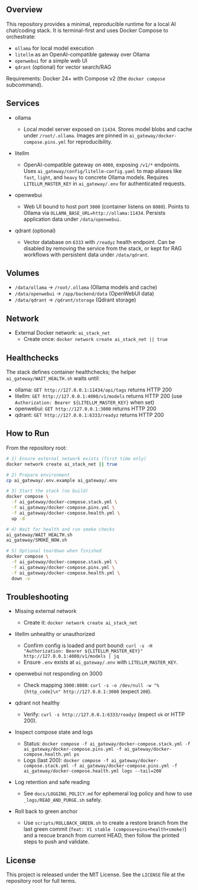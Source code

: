## Overview

This repository provides a minimal, reproducible runtime for a local AI chat/coding stack. It is terminal-first and uses Docker Compose to orchestrate:
- `ollama` for local model execution
- `litellm` as an OpenAI-compatible gateway over Ollama
- `openwebui` for a simple web UI
- `qdrant` (optional) for vector search/RAG

Requirements: Docker 24+ with Compose v2 (the `docker compose` subcommand).

## Services

- ollama
  - Local model server exposed on `11434`. Stores model blobs and cache under `/root/.ollama`. Images are pinned in `ai_gateway/docker-compose.pins.yml` for reproducibility.

- litellm
  - OpenAI-compatible gateway on `4000`, exposing `/v1/*` endpoints. Uses `ai_gateway/config/litellm-config.yaml` to map aliases like `fast`, `light`, and `heavy` to concrete Ollama models. Requires `LITELLM_MASTER_KEY` in `ai_gateway/.env` for authenticated requests.

- openwebui
  - Web UI bound to host port `3000` (container listens on `8080`). Points to Ollama via `OLLAMA_BASE_URL=http://ollama:11434`. Persists application data under `/data/openwebui`.

- qdrant (optional)
  - Vector database on `6333` with `/readyz` health endpoint. Can be disabled by removing the service from the stack, or kept for RAG workflows with persistent data under `/data/qdrant`.

## Volumes

- `/data/ollama` → `/root/.ollama` (Ollama models and cache)
- `/data/openwebui` → `/app/backend/data` (OpenWebUI data)
- `/data/qdrant` → `/qdrant/storage` (Qdrant storage)

## Network

- External Docker network: `ai_stack_net`
  - Create once: `docker network create ai_stack_net || true`

## Healthchecks

The stack defines container healthchecks; the helper `ai_gateway/WAIT_HEALTH.sh` waits until:
- ollama: `GET http://127.0.0.1:11434/api/tags` returns HTTP 200
- litellm: `GET http://127.0.0.1:4000/v1/models` returns HTTP 200 (use `Authorization: Bearer ${LITELLM_MASTER_KEY}` when set)
- openwebui: `GET http://127.0.0.1:3000` returns HTTP 200
- qdrant: `GET http://127.0.0.1:6333/readyz` returns HTTP 200

## How to Run

From the repository root:

```bash
# 1) Ensure external network exists (first time only)
docker network create ai_stack_net || true

# 2) Prepare environment
cp ai_gateway/.env.example ai_gateway/.env

# 3) Start the stack (no build)
docker compose \
  -f ai_gateway/docker-compose.stack.yml \
  -f ai_gateway/docker-compose.pins.yml \
  -f ai_gateway/docker-compose.health.yml \
  up -d

# 4) Wait for health and run smoke checks
ai_gateway/WAIT_HEALTH.sh
ai_gateway/SMOKE_NOW.sh

# 5) Optional teardown when finished
docker compose \
  -f ai_gateway/docker-compose.stack.yml \
  -f ai_gateway/docker-compose.pins.yml \
  -f ai_gateway/docker-compose.health.yml \
  down -v
```

## Troubleshooting

- Missing external network
  - Create it: `docker network create ai_stack_net`

- litellm unhealthy or unauthorized
  - Confirm config is loaded and port bound: `curl -s -H "Authorization: Bearer ${LITELLM_MASTER_KEY}" http://127.0.0.1:4000/v1/models | jq`
  - Ensure `.env` exists at `ai_gateway/.env` with `LITELLM_MASTER_KEY`.

- openwebui not responding on 3000
  - Check mapping `3000:8080`: `curl -s -o /dev/null -w "%{http_code}\n" http://127.0.0.1:3000` (expect `200`).

- qdrant not healthy
  - Verify: `curl -s http://127.0.0.1:6333/readyz` (expect `ok` or HTTP 200).

- Inspect compose state and logs
  - Status: `docker compose -f ai_gateway/docker-compose.stack.yml -f ai_gateway/docker-compose.pins.yml -f ai_gateway/docker-compose.health.yml ps`
  - Logs (last 200): `docker compose -f ai_gateway/docker-compose.stack.yml -f ai_gateway/docker-compose.pins.yml -f ai_gateway/docker-compose.health.yml logs --tail=200`

- Log retention and safe reading
  - See `docs/LOGGING_POLICY.md` for ephemeral log policy and how to use `_logs/READ_AND_PURGE.sh` safely.

- Roll back to green anchor
  - Use `scripts/ROLLBACK_GREEN.sh` to create a restore branch from the last green commit (`feat: V1 stable (compose+pins+health+smoke)`) and a rescue branch from current HEAD, then follow the printed steps to push and validate.

## License

This project is released under the MIT License. See the `LICENSE` file at the repository root for full terms.
